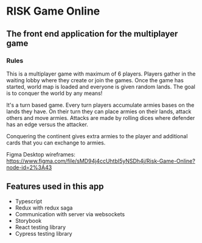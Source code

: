 # RISK Game Online
## The front end application for the multiplayer game

### Rules
 This is a multiplayer game with maximum of 6 players. Players gather in the waiting lobby where they create or join the games. Once the game has started, world map is loaded and everyone is given random lands. The goal is to conquer the world by any means!
 
It's a turn based game. Every turn players accumulate armies bases on the lands they have. On their turn they can 
place armies on their lands, attack others and move armies. Attacks are made by rolling dices where defender has an 
edge versus the attacker.

Conquering the continent gives extra armies to the player and additional cards that you can exchange to armies.

Figma Desktop wireframes:
https://www.figma.com/file/sMD94j4ccUhtbI5yNSDh4j/Risk-Game-Online?node-id=2%3A43

## Features used in this app
- Typescript
- Redux with redux saga
- Communication with server via websockets
- Storybook
- React testing library
- Cypress testing library

